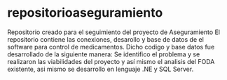 # repositorioaseguramiento
Repositorio creado para el seguimiento del proyecto de Aseguramiento
El repositorio contiene las conexiones, desarollo y base de datos de el software para control de medicamentos.
Dicho codigo y base datos fue desarrollado de la siguiente manera:
Se identifico el problema y se realizaron las viabilidades del proyecto y así mismo el analisis del FODA existente, asi mismo se desarrollo en lenguaje .NE y SQL Server.
